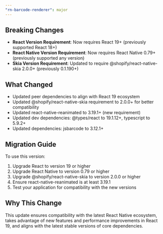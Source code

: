 ```yaml
---
"rn-barcode-renderer": major
---
```


## Breaking Changes

- **React Version Requirement**: Now requires React 19+ (previously supported React 18+)
- **React Native Version Requirement**: Now requires React Native 0.79+ (previously supported any version)
- **Skia Version Requirement**: Updated to require @shopify/react-native-skia 2.0.0+ (previously 0.1.190+)

## What Changed

- Updated peer dependencies to align with React 19 ecosystem
- Updated @shopify/react-native-skia requirement to 2.0.0+ for better compatibility
- Updated react-native-reanimated to 3.19.1+ (new requirement)
- Updated dev dependencies: @types/react to 19.1.12+, typescript to 5.9.2+
- Updated dependencies: jsbarcode to 3.12.1+

## Migration Guide

To use this version:

1. Upgrade React to version 19 or higher
2. Upgrade React Native to version 0.79 or higher
3. Upgrade @shopify/react-native-skia to version 2.0.0 or higher
4. Ensure react-native-reanimated is at least 3.19.1
5. Test your application for compatibility with the new versions

## Why This Change

This update ensures compatibility with the latest React Native ecosystem, takes advantage of new features and performance improvements in React 19, and aligns with the latest stable versions of core dependencies.
